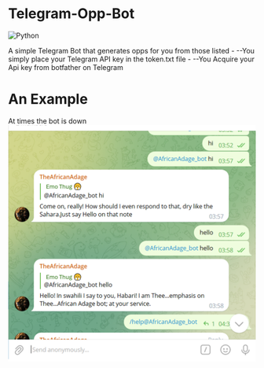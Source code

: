 # Telegram-Opp-Bot

![Python](https://img.shields.io/badge/python-3670A0?style=for-the-badge&logo=python&logoColor=ffdd54)

A simple Telegram Bot that generates opps for you from those listed -
--You simply place your Telegram API key in the token.txt file -
--You Acquire your Api key from botfather on Telegram

# An Example
At times the bot is down 
![Telegram Bot UI](https://github.com/RadaGathee/Telegram-Opp-Bot/blob/main/telegramBotUI.png)
